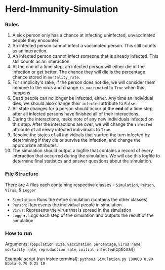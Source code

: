 # Herd-Immunity-Simulation

### Rules

1. A sick person only has a chance at infecting uninfected, unvaccinated people they encounter.  
2. An infected person cannot infect a vaccinated person. This still counts as an interaction.  
3. An infected person cannot infect someone that is already infected.  This still counts as an interaction.
4. At the end of a time step, an infected person will either die of the infection or get better.  The chance they will die is the percentage chance stored in `mortality_rate`.  
5. For simplicity's sake, if the person does not die, we will consider them immune to the virus and change `is_vaccinated` to `True` when this happens.  
6. Dead people can no longer be infected, either. Any time an individual dies, we should also change their `infected` attribute to `False`.  
7. All state changes for a person should occur at the **end** of a time step, after all infected persons have finished all of their interactions.  
8. During the interactions, make note of any new individuals infected on this step. After the interactions are over, we will change the `infected` attribute of all newly infected individuals to `True`.  
9. Resolve the states of all individuals that started the turn infected by determining if they die or survive the infection, and change the appropriate attributes.  
10. The simulation should output a logfile that contains a record of every interaction that occurred during the simulation.  We will use this logfile to determine final statistics and answer questions about the simulation.

### File Structure

There are 4 files each containing respective classes - `Simulation`, `Person`, `Virus`, & `Logger`

* `Simulation`: Runs the entire simulation (contains the other classes)
* `Person`: Represents the individual people in simulation
* `Virus`: Represents the virus that is spread in the simulation
* `Logger`: Logs each step of the simulation and outputs the result of the simulation

### How to run

Arguments: (`population size`, `vaccination percentage`, `virus name`, `mortality rate`, `reproduction rate`, `initial infected`(optional))

Example script (run inside terminal): ```python3 Simulation.py 100000 0.90 Ebola 0.70 0.25 10```